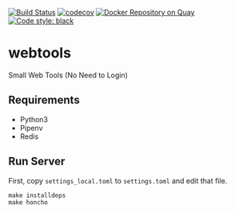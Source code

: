 [![Build Status](https://travis-ci.org/10sr/webtools.svg?branch=master)](https://travis-ci.org/10sr/webtools)
[![codecov](https://codecov.io/gh/10sr/webtools/branch/master/graph/badge.svg)](https://codecov.io/gh/10sr/webtools)
[![Docker Repository on Quay](https://quay.io/repository/10sr/webtools/status "Docker Repository on Quay")](https://quay.io/repository/10sr/webtools)
[![Code style: black](https://img.shields.io/badge/code%20style-black-000000.svg)](https://github.com/ambv/black)


webtools
========

Small Web Tools (No Need to Login)


Requirements
------------

- Python3
- Pipenv
- Redis


Run Server
----------

First, copy `settings_local.toml` to `settings.toml` and edit that file.

    make installdeps
    make honcho
